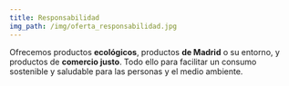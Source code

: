 ```yaml
---
title: Responsabilidad
img_path: /img/oferta_responsabilidad.jpg
---
```

Ofrecemos productos **ecológicos**, productos **de Madrid** o su entorno, y productos de **comercio justo**.
Todo ello para facilitar un consumo sostenible y saludable para las personas y el medio ambiente.